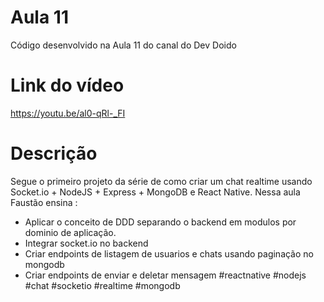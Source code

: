 # Aula 11
Código desenvolvido na Aula 11 do canal do Dev Doido
# Link do vídeo
https://youtu.be/al0-qRl-_FI
# Descrição
Segue o primeiro projeto da série de como criar um chat realtime usando Socket.io + NodeJS + Express + MongoDB e React Native. Nessa aula Faustão ensina :
- Aplicar o conceito de DDD separando o backend em modulos por dominio de aplicação.
- Integrar socket.io no backend
- Criar endpoints de listagem de usuarios e chats usando paginação no mongodb
- Criar endpoints de enviar e deletar mensagem
#reactnative #nodejs #chat #socketio #realtime #mongodb
